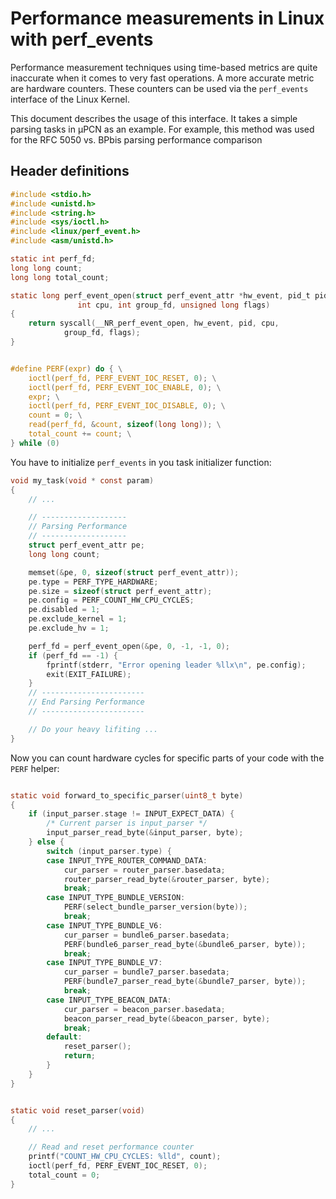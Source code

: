 # Performance measurements in Linux with perf_events

Performance measurement techniques using time-based metrics are quite
inaccurate when it comes to very fast operations. A more accurate metric are
hardware counters. These counters can be used via the `perf_events` interface of
the Linux Kernel.

This document describes the usage of this interface. It takes a simple parsing
tasks in µPCN as an example. For example, this method was used for the RFC 5050
vs. BPbis parsing performance comparison

## Header definitions

```c
#include <stdio.h>
#include <unistd.h>
#include <string.h>
#include <sys/ioctl.h>
#include <linux/perf_event.h>
#include <asm/unistd.h>

static int perf_fd;
long long count;
long long total_count;

static long perf_event_open(struct perf_event_attr *hw_event, pid_t pid,
               int cpu, int group_fd, unsigned long flags)
{
    return syscall(__NR_perf_event_open, hw_event, pid, cpu,
            group_fd, flags);
}


#define PERF(expr) do { \
    ioctl(perf_fd, PERF_EVENT_IOC_RESET, 0); \
    ioctl(perf_fd, PERF_EVENT_IOC_ENABLE, 0); \
    expr; \
    ioctl(perf_fd, PERF_EVENT_IOC_DISABLE, 0); \
    count = 0; \
    read(perf_fd, &count, sizeof(long long)); \
    total_count += count; \
} while (0)


```

You have to initialize `perf_events` in you task initializer function:

```c
void my_task(void * const param)
{
    // ...

    // -------------------
    // Parsing Performance
    // -------------------
    struct perf_event_attr pe;
    long long count;

    memset(&pe, 0, sizeof(struct perf_event_attr));
    pe.type = PERF_TYPE_HARDWARE;
    pe.size = sizeof(struct perf_event_attr);
    pe.config = PERF_COUNT_HW_CPU_CYCLES;
    pe.disabled = 1;
    pe.exclude_kernel = 1;
    pe.exclude_hv = 1;

    perf_fd = perf_event_open(&pe, 0, -1, -1, 0);
    if (perf_fd == -1) {
        fprintf(stderr, "Error opening leader %llx\n", pe.config);
        exit(EXIT_FAILURE);
    }
    // -----------------------
    // End Parsing Performance
    // -----------------------

    // Do your heavy lifiting ...
}
```

Now you can count hardware cycles for specific parts of your code with the
`PERF` helper:

```c

static void forward_to_specific_parser(uint8_t byte)
{
    if (input_parser.stage != INPUT_EXPECT_DATA) {
        /* Current parser is input_parser */
        input_parser_read_byte(&input_parser, byte);
    } else {
        switch (input_parser.type) {
        case INPUT_TYPE_ROUTER_COMMAND_DATA:
            cur_parser = router_parser.basedata;
            router_parser_read_byte(&router_parser, byte);
            break;
        case INPUT_TYPE_BUNDLE_VERSION:
            PERF(select_bundle_parser_version(byte));
            break;
        case INPUT_TYPE_BUNDLE_V6:
            cur_parser = bundle6_parser.basedata;
            PERF(bundle6_parser_read_byte(&bundle6_parser, byte));
            break;
        case INPUT_TYPE_BUNDLE_V7:
            cur_parser = bundle7_parser.basedata;
            PERF(bundle7_parser_read_byte(&bundle7_parser, byte));
            break;
        case INPUT_TYPE_BEACON_DATA:
            cur_parser = beacon_parser.basedata;
            beacon_parser_read_byte(&beacon_parser, byte);
            break;
        default:
            reset_parser();
            return;
        }
    }
}


static void reset_parser(void)
{
    // ...

    // Read and reset performance counter
    printf("COUNT_HW_CPU_CYCLES: %lld", count);
    ioctl(perf_fd, PERF_EVENT_IOC_RESET, 0);
    total_count = 0;
}

```
